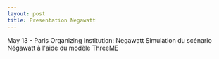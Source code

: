 ```yaml
---
layout: post
title: Presentation Negawatt
---
```


May 13 - Paris 
Organizing Institution: Negawatt 
Simulation du scénario Négawatt à l'aide du modèle ThreeME